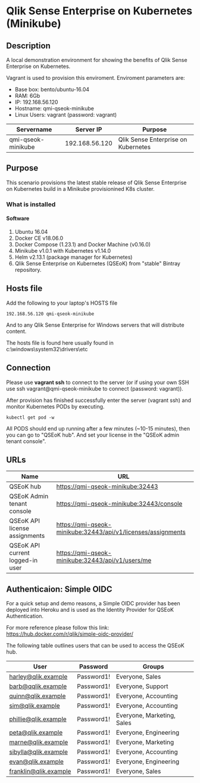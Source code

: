 # Qlik Sense Enterprise on Kubernetes (Minikube)
## Description
A local demonstration environment for showing the benefits of Qlik Sense Enterprise on Kubernetes. 

Vagrant is used to provision this enviroment. Enviroment parameters are:
- Base box: bento/ubuntu-16.04
- RAM: 6Gb
- IP: 192.168.56.120
- Hostname: qmi-qseok-minikube
- Linux Users: vagrant (password: vagrant)

| Servername        | Server IP         | Purpose | 
|-------------------|-------------------|---------|
| qmi-qseok-minikube | 192.168.56.120   | Qlik Sense Enterprise on Kubernetes |

## Purpose
This scenario provisions the latest stable release of Qlik Sense Enterprise on Kubernetes build in a Minikube provisionined K8s cluster. 

### What is installed
#### Software
1. Ubuntu 16.04
2. Docker CE v18.06.0
3. Docker Compose (1.23.1) and Docker Machine (v0.16.0)
4. Minikube v1.0.1 with Kubernetes v1.14.0
5. Helm v2.13.1 (package manager for Kubernetes)
6. Qlik Sense Enterprise on Kubernetes (QSEoK) from "stable" Bintray repository.


## Hosts file
Add the following to  your laptop's HOSTS file

```
192.168.56.120 qmi-qseok-minikube
```

And to any Qlik Sense Enterprise for Windows servers that will distribute content.

The hosts file is found here usually found in c:\windows\system32\drivers\etc

## Connection
Please use __vagrant ssh__ to connect to the server (or if using your own SSH use ssh vagrant@qmi-qseok-minikube to connect (password: vagrant)).

After provision has finished successfully enter the server (vagrant ssh) and monitor Kubernetes PODs by executing. 

```
kubectl get pod -w
```

All PODS should end up running after a few minutes (~10-15 minutes), then you can go to "QSEoK hub". And set your license in the "QSEoK admin tenant console".


## URLs

| Name | URL |
|------|-----|
|QSEoK hub|[https://qmi-qseok-minikube:32443](https://qmi-qseok-minikube:32443)|
|QSEoK Admin tenant console|[https://qmi-qseok-minikube:32443/console](https://qmi-qseok-minikube:32443/console)|
|QSEoK API license assignments|[https://qmi-qseok-minikube:32443/api/v1/licenses/assignments](https://qmi-qseok-minikube:32443/api/v1/licenses/assignments)|
|QSEoK API current logged-in user|[https://qmi-qseok-minikube:32443/api/v1/users/me](https://qmi-qseok-minikube:32443/api/v1/users/me)|

## Authenticaion: Simple OIDC
For a quick setup and demo reasons, a Simple OIDC provider has been deployed into Heroku and is used as the Identity Provider for QSEoK Authentication.

For more reference please follow this link: https://hub.docker.com/r/qlik/simple-oidc-provider/


The following table outlines users that can be used to access the QSEoK hub.

| User | Password | Groups |
|------|----------|--------|
|harley@qlik.example|Password1!|Everyone, Sales|
|barb@qqlik.example|Password1!|Everyone, Support|
|quinn@qlik.example|Password1!|Everyone, Accounting|
|sim@qlik.example|Password1!|Everyone, Accounting|
|phillie@qlik.example|Password1!|Everyone, Marketing, Sales|
|peta@qlik.example|Password1!|Everyone, Engineering|
|marne@qlik.example|Password1!|Everyone, Marketing|
|sibylla@qlik.example|Password1!|Everyone, Accounting|
|evan@qlik.example|Password1!|Everyone, Engineering|
|franklin@qlik.example|Password1!|Everyone, Sales|

